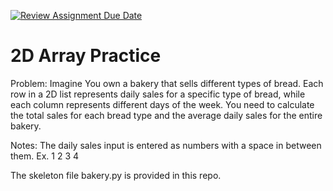 [![Review Assignment Due Date](https://classroom.github.com/assets/deadline-readme-button-22041afd0340ce965d47ae6ef1cefeee28c7c493a6346c4f15d667ab976d596c.svg)](https://classroom.github.com/a/MZtl3owU)
# 2D Array Practice

Problem: Imagine You own a bakery that sells different types of bread. Each row in a 2D list represents daily sales for a specific type of bread, while each column represents different days of the week. 
You need to calculate the total sales for each bread type and the average daily sales for the entire bakery.

Notes: The daily sales input is entered as numbers with a space in between them. Ex. 1 2 3 4


The skeleton file bakery.py is provided in this repo. 
